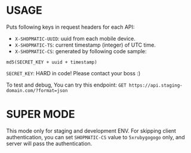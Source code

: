 # USAGE

Puts following keys in request headers for each API:

- `X-SHOPMATIC-UUID`: uuid from each mobile device.
- `X-SHOPMATIC-TS`: current timestamp (integer) of UTC time.
- `X-SHOPMATIC-CS`: generated by following code sample:

```
md5(SECRET_KEY + uuid + timestamp)
```
`SECRET_KEY`: HARD in code! Please contact your boss :)

To test and debug, You can try this endpoint:
`GET https://api.staging-domain.com/?format=json`

# SUPER MODE

This mode only for staging and development ENV.
For skipping client authentication, you can set `SHOPMATIC-CS` value to `5xrubygogogo` only, and server will pass the authentication.
